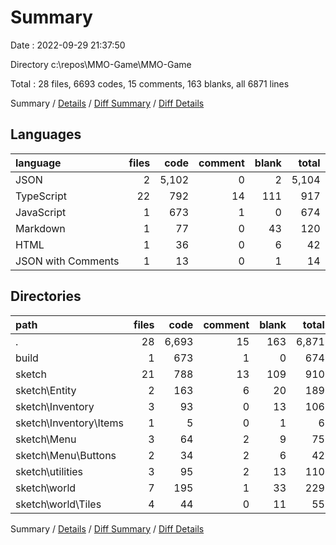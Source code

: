 # Summary

Date : 2022-09-29 21:37:50

Directory c:\\repos\\MMO-Game\\MMO-Game

Total : 28 files,  6693 codes, 15 comments, 163 blanks, all 6871 lines

Summary / [Details](details.md) / [Diff Summary](diff.md) / [Diff Details](diff-details.md)

## Languages
| language | files | code | comment | blank | total |
| :--- | ---: | ---: | ---: | ---: | ---: |
| JSON | 2 | 5,102 | 0 | 2 | 5,104 |
| TypeScript | 22 | 792 | 14 | 111 | 917 |
| JavaScript | 1 | 673 | 1 | 0 | 674 |
| Markdown | 1 | 77 | 0 | 43 | 120 |
| HTML | 1 | 36 | 0 | 6 | 42 |
| JSON with Comments | 1 | 13 | 0 | 1 | 14 |

## Directories
| path | files | code | comment | blank | total |
| :--- | ---: | ---: | ---: | ---: | ---: |
| . | 28 | 6,693 | 15 | 163 | 6,871 |
| build | 1 | 673 | 1 | 0 | 674 |
| sketch | 21 | 788 | 13 | 109 | 910 |
| sketch\\Entity | 2 | 163 | 6 | 20 | 189 |
| sketch\\Inventory | 3 | 93 | 0 | 13 | 106 |
| sketch\\Inventory\\Items | 1 | 5 | 0 | 1 | 6 |
| sketch\\Menu | 3 | 64 | 2 | 9 | 75 |
| sketch\\Menu\\Buttons | 2 | 34 | 2 | 6 | 42 |
| sketch\\utilities | 3 | 95 | 2 | 13 | 110 |
| sketch\\world | 7 | 195 | 1 | 33 | 229 |
| sketch\\world\\Tiles | 4 | 44 | 0 | 11 | 55 |

Summary / [Details](details.md) / [Diff Summary](diff.md) / [Diff Details](diff-details.md)